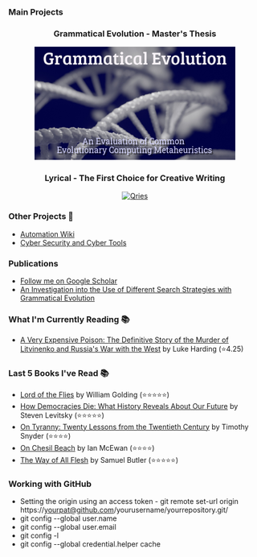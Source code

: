 ### Main Projects ###
<div align="center">
    <h3>Grammatical Evolution - Master's Thesis</h3>
     <a href="https://github.com/johnosbb/Grammatical-Evolution">
         <img alt="Qries" src="https://github.com/johnosbb/Grammatical-Evolution/blob/main/ga.png"
         width=400">
      </a>
  
</div>

<div align="center">
     <h3>Lyrical - The First Choice for Creative Writing</h3>
     <a href="https://github.com/johnosbb/Lyrical">
         <img alt="Qries" src="https://github.com/johnosbb/Lyrical/blob/main/Lyrical.png"
         width=400">
      </a>
   
</div>


### Other Projects 🔭
 - [Automation Wiki](https://github.com/johnosbb/Automation)
 - [Cyber Security and Cyber Tools](https://github.com/johnosbb/CyberTools)

### Publications
- [Follow me on Google Scholar](https://scholar.google.com/citations?user=JLblTiIAAAAJ&hl=en&oi=sra)
- [An Investigation into the Use of Different Search Strategies with Grammatical Evolution](https://link.springer.com/chapter/10.1007/3-540-45984-7_26)

### What I'm Currently Reading 📚
<!-- GOODREADS-LIST:START -->
- [A Very Expensive Poison: The Definitive Story of the Murder of Litvinenko and Russia's War with the West](https://www.goodreads.com/review/show/4496994697?utm_medium=api&utm_source=rss) by Luke Harding (⭐️4.25)
<!-- GOODREADS-LIST:END -->

### Last 5 Books I've Read 📚
<!-- GOODREADS-READ-LIST:START -->
- [Lord of the Flies](https://www.goodreads.com/review/show/4403154126?utm_medium=api&utm_source=rss) by William Golding (⭐⭐⭐⭐⭐)
- [How Democracies Die: What History Reveals About Our Future](https://www.goodreads.com/review/show/4403139981?utm_medium=api&utm_source=rss) by Steven Levitsky (⭐⭐⭐⭐⭐)
- [On Tyranny: Twenty Lessons from the Twentieth Century](https://www.goodreads.com/review/show/4362375653?utm_medium=api&utm_source=rss) by Timothy Snyder (⭐⭐⭐⭐)
- [On Chesil Beach](https://www.goodreads.com/review/show/4366047286?utm_medium=api&utm_source=rss) by Ian McEwan (⭐⭐⭐⭐)
- [The Way of All Flesh](https://www.goodreads.com/review/show/4364398127?utm_medium=api&utm_source=rss) by Samuel Butler (⭐⭐⭐⭐⭐)
<!-- GOODREADS-READ-LIST:END -->

<!--
**johnosbb/johnosbb** is a ✨ _special_ ✨ repository because its `README.md` (this file) appears on your GitHub profile.

Here are some ideas to get you started:

- 🔭 I’m currently working on ...
- 🌱 I’m currently learning ...
- 👯 I’m looking to collaborate on ...
- 🤔 I’m looking for help with ...
- 💬 Ask me about ...
- 📫 How to reach me: ...
- 😄 Pronouns: ...
- ⚡ Fun fact: ...
-->


### Working with GitHub
* Setting the origin using an access token - git remote set-url origin https://yourpat@github.com/yourusername/yourrepository.git/
* git config --global user.name <yourname>
* git config --global user.email <your email>
* git config -l
* git config --global credential.helper cache
